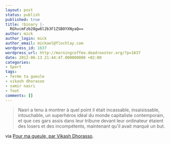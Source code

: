 ```yaml
---
layout: post
status: publish
published: true
title: !binary |-
  RGhvcmFzb28gw6l2b3F1ZSBOYXNyaQ==
author: mick
author_login: mick
author_email: mickael@flochlay.com
wordpress_id: 1637
wordpress_url: http://morningcoffee.deadrooster.org/?p=1637
date: 2012-06-13 21:44:47.000000000 +02:00
categories:
- Sport
tags:
- ferme ta gueule
- vikash dhorasoo
- samir nasri
- foot
comments: []
---
```

<blockquote>Nasri a tenu à montrer à quel point il était incassable, insaisissable, intouchable, un superhéros idéal du monde capitaliste contemporain, et que ces gars assis dans leur tribune devant leur ordinateur étaient des losers et des incompétents, maintenant qu'il avait marqué un but.</blockquote>
via <a href="http://www.lemonde.fr/euro2012/article/2012/06/13/pour-ma-gueule-par-vikash-dhorasso_1717649_1616919.html">Pour ma gueule, par Vikash Dhorasso</a>.
